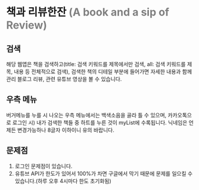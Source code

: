 # 책과 리뷰한잔 <span style="color: gray"> (A book and a sip of Review) </span>

## 검색
해당 웹앱은 책을 검색하고(title: 검색 키워드를 제목에서만 검색, all: 검색 키워드를 제목, 내용 등 전체적으로 검색),
검색한 책의 디테일 부분에 들어가면 자세한 내용과 함께 관리 블로그 리뷰, 관련 유튜브 영상을 볼 수 있습니다.

## 우측 메뉴
버거메뉴를 누를 시 나오는 우측 메뉴에서는 백색소음을 골라 틀 수 있으며, 
카카오톡으로 로그인 시) 내가 검색한 책들 중 하트를 누른 것이 myList에 수록됩니다.
닉네임은 언제든 변경가능하나 8글자 이하이니 유의 바랍니다.

## 문제점
1. 로그인 문제점이 있습니다.
2. 유튜브 API가 한도가 있어서 100%가 차면 구글에서 막기 때문에 문제를 일으킬 수 있습니다.(하루 오후 4시마다 한도 초기화됨)
   

